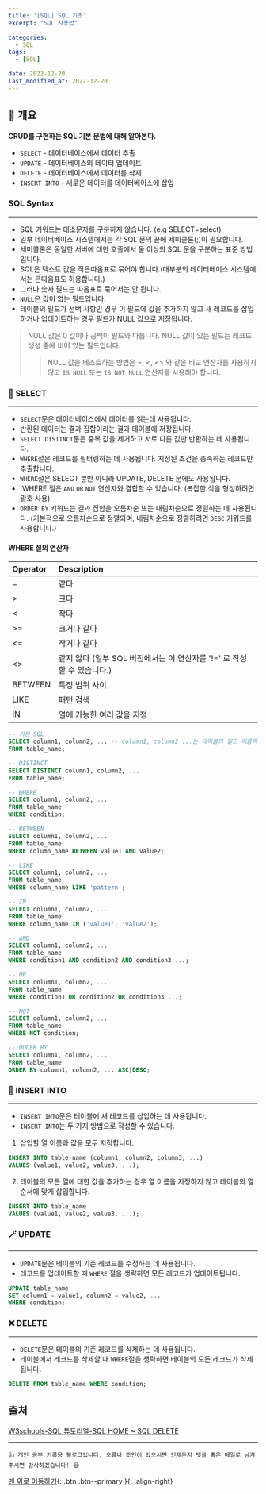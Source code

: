 ```yaml
---
title: '[SQL] SQL 기초'
excerpt: "SQL 사용법"

categories:
  - SQL
tags: 
  - [SQL]

date: 2022-12-20
last_modified_at: 2022-12-20
---
```


## 🚀 개요
**CRUD를 구현하는 SQL 기본 문법에 대해 알아본다.**
- `SELECT` - 데이터베이스에서 데이터 추출
- `UPDATE` - 데이터베이스의 데이터 업데이트
- `DELETE` - 데이터베이스에서 데이터를 삭제
- `INSERT INTO` - 새로운 데이터를 데이터베이스에 삽입

### SQL Syntax
---
- SQL 키워드는 대소문자를 구분하지 않습니다. (e.g SELECT=select)
- 일부 데이터베이스 시스템에서는 각 SQL 문의 끝에 세미콜론(;)이 필요합니다.
- 세미콜론은 동일한 서버에 대한 호출에서 둘 이상의 SQL 문을 구분하는 표준 방법입니다.
- SQL은 텍스트 값을 작은따옴표로 묶어야 합니다.(대부분의 데이터베이스 시스템에서는 큰따옴표도 허용합니다.)
- 그러나 숫자 필드는 따옴표로 묶어서는 안 됩니다.
- `NULL`은 값이 없는 필드입니다.
- 테이블의 필드가 선택 사항인 경우 이 필드에 값을 추가하지 않고 새 레코드를 삽입하거나 업데이트하는 경우 필드가 NULL 값으로 저장됩니다.

> NULL 값은 0 값이나 공백이 필드와 다릅니다. NULL 값이 있는 필드는 레코드 생성 중에 비어 있는 필드입니다.
  >> NULL 값을 테스트하는 방법은 =, <, <> 와 같은 비교 연산자를 사용하지 않고 `IS NULL` 또는 `IS NOT NULL` 연산자를 사용해야 합니다.


### 🔎 SELECT
---
- `SELECT`문은 데이터베이스에서 데이터를 읽는데 사용됩니다.
- 반환된 데이터는 결과 집합이라는 결과 테이블에 저장됩니다.
- `SELECT DISTINCT`문은 중복 값을 제거하고 서로 다른 값만 반환하는 데 사용됩니다.
- `WHERE`절은 레코드를 필터링하는 데 사용됩니다. 지정된 조건을 충족하는 레코드만 추출합니다.
- `WHERE`절은 SELECT 뿐만 아니라 UPDATE, DELETE 문에도 사용됩니다.
- 'WHERE'절은 `AND` `OR` `NOT` 연산자와 결합할 수 있습니다. (복잡한 식을 형성하려면 괄호 사용)
- `ORDER BY` 키워드는 결과 집합을 오름차순 또는 내림차순으로 정렬하는 데 사용됩니다. (기본적으로 오름차순으로 정렬되며, 내림차순으로 정렬하려면 `DESC` 키워드를 사용합니다.)

#### WHERE 절의 연산자
  
| Operator | Description                                                                     |
| :-------- | :------------------------------------------------------------------------------- |
| =        | 같다                                                                              |
| >        | 크다                                                                              |
| <        | 작다                                                                              |
| >=       | 크거나 같다                                                                          |
| <=       | 작거나 같다                                                                          |
| <>       | 같지 않다 (일부 SQL 버전에서는 이 연산자를 '!=' 로 작성할 수 있습니다.)                                  |
| BETWEEN  | 특정 범위 사이 |
| LIKE     | 패턴 검색 |
| IN       | 열에 가능한 여러 값을 지정 |
  
```sql
-- 기본 SQL
SELECT column1, column2, ... -- column1, column2 ...는 테이블의 필드 이름이며, *는 모든 필드를 의미합니다.
FROM table_name;

-- DISTINCT
SELECT DISTINCT column1, column2, ...
FROM table_name;

-- WHERE
SELECT column1, column2, ...
FROM table_name
WHERE condition;

-- BETWEEN
SELECT column1, column2, ...
FROM table_name
WHERE column_name BETWEEN value1 AND value2;

-- LIKE
SELECT column1, column2, ... 
FROM table_name 
WHERE column_name LIKE 'pattern';                 

-- IN
SELECT column1, column2, ...
FROM table_name 
WHERE column_name IN ('value1', 'value2'); 

-- AND
SELECT column1, column2, ...
FROM table_name
WHERE condition1 AND condition2 AND condition3 ...;

-- OR
SELECT column1, column2, ...
FROM table_name
WHERE condition1 OR condition2 OR condition3 ...;

-- NOT
SELECT column1, column2, ...
FROM table_name
WHERE NOT condition;

-- ODDER BY
SELECT column1, column2, ...
FROM table_name
ORDER BY column1, column2, ... ASC|DESC;
```

### 📝 INSERT INTO
---
- `INSERT INTO`문은 테이블에 새 레코드를 삽입하는 데 사용됩니다.
- `INSERT INTO`는 두 가지 방법으로 작성할 수 있습니다.

1. 삽입할 열 이름과 값을 모두 지정합니다.
```sql
INSERT INTO table_name (column1, column2, column3, ...)
VALUES (value1, value2, value3, ...);
```
2. 테이블의 모든 열에 대한 값을 추가하는 경우 열 이름을 지정하지 않고 테이블의 열 순서에 맞게 삽입합니다.
```sql
INSERT INTO table_name
VALUES (value1, value2, value3, ...);
```

### 🪄 UPDATE
---
- `UPDATE`문은 테이블의 기존 레코드를 수정하는 데 사용됩니다.
- 레코드를 업데이트할 때 `WHERE` 절을 생략하면 모든 레코드가 업데이트됩니다.
```sql
UPDATE table_name
SET column1 = value1, column2 = value2, ...
WHERE condition;
```

### ❌ DELETE
---
- `DELETE`문은 테이블의 기존 레코드를 삭제하는 데 사용됩니다.
- 테이블에서 레코드를 삭제할 때 `WHERE`절을 생략하면 테이블의 모든 레코드가 삭제됩니다.
```sql
DELETE FROM table_name WHERE condition;
```

## 출처
[W3schools-SQL 튜토리얼-SQL HOME ~ SQL DELETE](https://www.w3schools.com/sql/default.asp)

***
    👍 개인 공부 기록용 블로그입니다. 오류나 조언이 있으시면 언제든지 댓글 혹은 메일로 남겨주시면 감사하겠습니다! 😄

[맨 위로 이동하기](#){: .btn .btn--primary }{: .align-right}